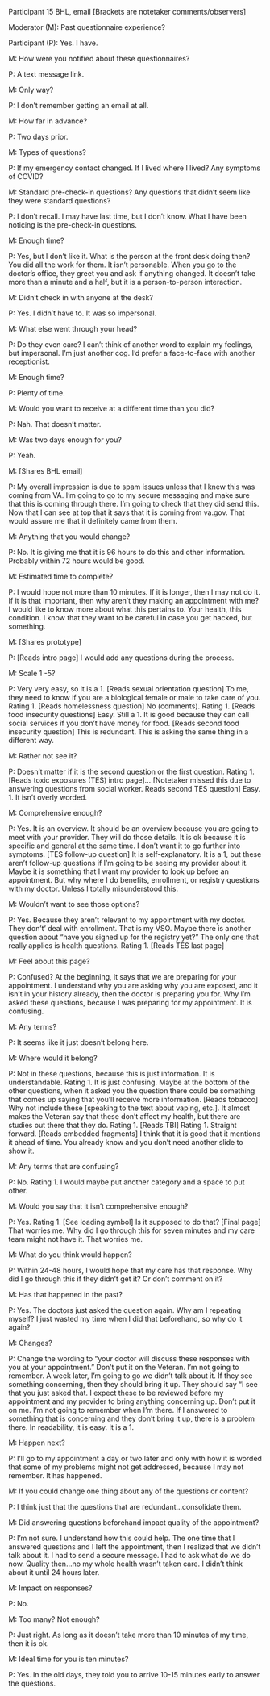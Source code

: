 Participant 15 BHL, email 
[Brackets are notetaker comments/observers] 

Moderator (M): Past questionnaire experience? 

Participant (P): Yes. I have. 

M: How were you notified about these questionnaires? 

P: A text message link. 

M: Only way? 

P: I don’t remember getting an email at all. 

M: How far in advance? 

P: Two days prior.  

M: Types of questions? 

P: If my emergency contact changed. If I lived where I lived? Any symptoms of COVID? 

M: Standard pre-check-in questions? Any questions that didn’t seem like they were standard questions? 

P: I don’t recall. I may have last time, but I don’t know. What I have been noticing is the pre-check-in questions. 

M: Enough time? 

P: Yes, but I don’t like it. What is the person at the front desk doing then? You did all the work for them. It isn’t personable. When you go to the doctor’s office, they greet you and ask if anything changed. It doesn’t take more than a minute and a half, but it is a person-to-person interaction.  

M: Didn’t check in with anyone at the desk? 

P: Yes. I didn’t have to. It was so impersonal. 

M: What else went through your head? 

P: Do they even care? I can’t think of another word to explain my feelings, but impersonal. I’m just another cog. I’d prefer a face-to-face with another receptionist. 

M: Enough time? 

P: Plenty of time. 

M: Would you want to receive at a different time than you did? 

P: Nah. That doesn’t matter. 

M: Was two days enough for you? 

P: Yeah. 

M: [Shares BHL email] 

P: My overall impression is due to spam issues unless that I knew this was coming from VA. I’m going to go to my secure messaging and make sure that this is coming through there. I’m going to check that they did send this. Now that I can see at top that it says that it is coming from va.gov. That would assure me that it definitely came from them.  

M: Anything that you would change? 

P: No. It is giving me that it is 96 hours to do this and other information. Probably within 72 hours would be good. 

M: Estimated time to complete? 

P: I would hope not more than 10 minutes. If it is longer, then I may not do it. If it is that important, then why aren’t they making an appointment with me? I would like to know more about what this pertains to. Your health, this condition. I know that they want to be careful in case you get hacked, but something. 

M: [Shares prototype] 

P: [Reads intro page] I would add any questions during the process.  

M: Scale 1 -5? 

P: Very very easy, so it is a 1. [Reads sexual orientation question] To me, they need to know if you are a biological female or male to take care of you. Rating 1. [Reads homelessness question] No (comments). Rating 1. [Reads food insecurity questions] Easy. Still a 1. It is good because they can call social services if you don’t have money for food. [Reads second food insecurity question] This is redundant. This is asking the same thing in a different way. 

M: Rather not see it? 

P: Doesn’t matter if it is the second question or the first question. Rating 1. [Reads toxic exposures (TES) intro page]….[Notetaker missed this due to answering questions from social worker. Reads second TES question] Easy. 1. It isn’t overly worded.  

M: Comprehensive enough? 

P: Yes. It is an overview. It should be an overview because you are going to meet with your provider. They will do those details. It is ok because it is specific and general at the same time. I don’t want it to go further into symptoms. [TES follow-up question] It is self-explanatory. It is a 1, but these aren’t follow-up questions if I’m going to be seeing my provider about it. Maybe it is something that I want my provider to look up before an appointment. But why where I do benefits, enrollment, or registry questions with my doctor. Unless I totally misunderstood this.  

M: Wouldn’t want to see those options? 

P: Yes. Because they aren’t relevant to my appointment with my doctor. They don’t’ deal with enrollment. That is my VSO. Maybe there is another question about “have you signed up for the registry yet?” The only one that really applies is health questions. Rating 1. [Reads TES last page]  

M: Feel about this page? 

P: Confused? At the beginning, it says that we are preparing for your appointment. I understand why you are asking why you are exposed, and it isn’t in your history already, then the doctor is preparing you for. Why I’m asked these questions, because I was preparing for my appointment. It is confusing. 

M: Any terms? 

P: It seems like it just doesn’t belong here. 

M: Where would it belong? 

P: Not in these questions, because this is just information. It is understandable. Rating 1. It is just confusing. Maybe at the bottom of the other questions, when it asked you the question there could be something that comes up saying that you’ll receive more information. [Reads tobacco] Why not include these [speaking to the text about vaping, etc.]. It almost makes the Veteran say that these don’t affect my health, but there are studies out there that they do. Rating 1. [Reads TBI] Rating 1. Straight forward. [Reads embedded fragments] I think that it is good that it mentions it ahead of time. You already know and you don’t need another slide to show it.  

M: Any terms that are confusing? 

P: No. Rating 1. I would maybe put another category and a space to put other.  

M: Would you say that it isn’t comprehensive enough? 

P: Yes. Rating 1. [See loading symbol] Is it supposed to do that? [Final page] That worries me. Why did I go through this for seven minutes and my care team might not have it. That worries me.  

M: What do you think would happen? 

P: Within 24-48 hours, I would hope that my care has that response. Why did I go through this if they didn’t get it? Or don’t comment on it? 

M: Has that happened in the past? 

P: Yes. The doctors just asked the question again. Why am I repeating myself? I just wasted my time when I did that beforehand, so why do it again? 

M: Changes? 

P: Change the wording to “your doctor will discuss these responses with you at your appointment.” Don’t put it on the Veteran. I’m not going to remember. A week later, I’m going to go we didn’t talk about it. If they see something concerning, then they should bring it up. They should say “I see that you just asked that. I expect these to be reviewed before my appointment and my provider to bring anything concerning up. Don’t put it on me. I’m not going to remember when I’m there. If I answered to something that is concerning and they don’t bring it up, there is a problem there. In readability, it is easy. It is a 1.  

M: Happen next? 

P: I’ll go to my appointment a day or two later and only with how it is worded that some of my problems might not get addressed, because I may not remember. It has happened.  

M: If you could change one thing about any of the questions or content? 

P: I think just that the questions that are redundant…consolidate them. 

M: Did answering questions beforehand impact quality of the appointment? 

P: I’m not sure. I understand how this could help. The one time that I answered questions and I left the appointment, then I realized that we didn’t talk about it. I had to send a secure message. I had to ask what do we do now. Quality then…no my whole health wasn’t taken care. I didn’t think about it until 24 hours later. 

M: Impact on responses? 

P: No.  

M: Too many? Not enough?  

P: Just right. As long as it doesn’t take more than 10 minutes of my time, then it is ok. 

M: Ideal time for you is ten minutes? 

P: Yes. In the old days, they told you to arrive 10-15 minutes early to answer the questions.  
